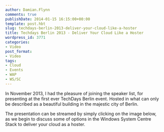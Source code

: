 ```yaml
---
author: Damian.Flynn
comments: true
publishDate: 2014-01-15 16:15:00+00:00
template: post.hbt
slug: techdays-berlin-2013-deliver-your-cloud-like-a-hoster
title: Techdays Berlin 2013 - Deliver Your Cloud Like a Hoster
wordpress_id: 3771
categories:
- Video
post_format:
- Video
tags:
- Cloud
- Events
- WAP
- WS/SC
---
```


In November 2013, I had the pleasure of joining the speaker list, for presenting at the first ever TechDays Berlin event. Hosted in what can only be described as a beautiful building in the majestic city of Berlin.

The presentation can be streamed by simply clicking on the image below, as we begin to discuss some of options in the Windows System Centre Stack to deliver your cloud as a hoster.
